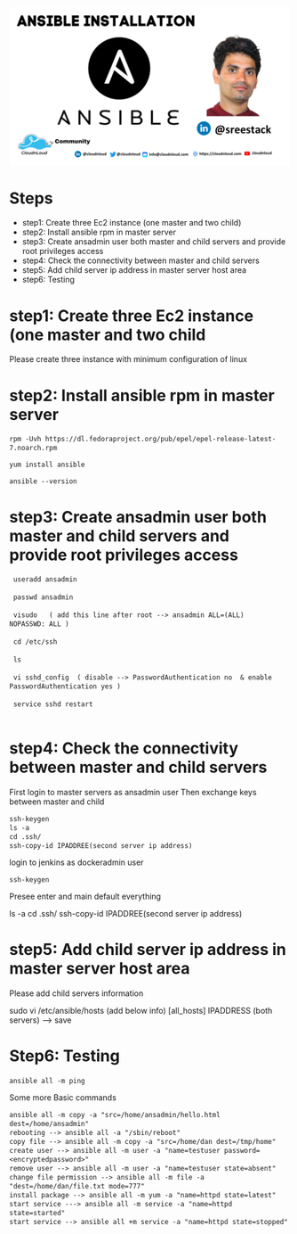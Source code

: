 ![Watch the image](/Ansibleinstallation.png)
# Steps

 -  step1: Create three Ec2 instance (one master and two child)
 -  step2: Install ansible rpm in master server
 -  step3: Create ansadmin user both master and child servers and provide root privileges access 
 -  step4: Check the connectivity between master and child servers 
 -  step5: Add child server ip address in master server host area
 -  step6: Testing 


# step1: Create three Ec2 instance (one master and two child

  Please create three instance with minimum configuration of linux
   

#  step2: Install ansible rpm in master server 

```
rpm -Uvh https://dl.fedoraproject.org/pub/epel/epel-release-latest-7.noarch.rpm
```
```
yum install ansible
```
```
ansible --version
 ```
      
# step3: Create ansadmin user both master and child servers and provide root privileges access 

```
 useradd ansadmin
 
 passwd ansadmin
 
 visudo   ( add this line after root --> ansadmin ALL=(ALL)       NOPASSWD: ALL ) 
 
 cd /etc/ssh
 
 ls
 
 vi sshd_config  ( disable --> PasswordAuthentication no  & enable PasswordAuthentication yes )
 
 service sshd restart
 
 ```

# step4: Check the connectivity between master and child servers

First login to master servers as ansadmin user
Then exchange keys between master and child 

```
ssh-keygen
ls -a
cd .ssh/
ssh-copy-id IPADDREE(second server ip address)
```

login to jenkins as dockeradmin user

```
ssh-keygen
```
Presee enter and main default everything

 ls -a
 cd .ssh/
 ssh-copy-id IPADDREE(second server ip address)
 
 
# step5: Add child server ip address in master server host area

Please add child servers information 

sudo vi /etc/ansible/hosts
(add below info)
[all_hosts]
IPADDRESS (both servers) --> save

# Step6: Testing 
```
ansible all -m ping
```

Some more Basic commands 

```
ansible all -m copy -a "src=/home/ansadmin/hello.html dest=/home/ansadmin"
rebooting --> ansible all -a "/sbin/reboot"
copy file --> ansible all -m copy -a "src=/home/dan dest=/tmp/home"
create user --> ansible all -m user -a "name=testuser password=<encryptedpassword>"
remove user --> ansible all -m user -a "name=testuser state=absent"
change file permission --> ansible all -m file -a "dest=/home/dan/file.txt mode=777"
install package --> ansible all -m yum -a "name=httpd state=latest"
start service ---> ansible all -m service -a "name=httpd state=started"
start service --> ansible all +m service -a "name=httpd state=stopped"

```
